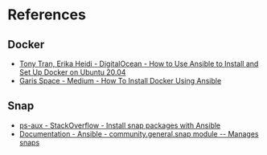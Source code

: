 # References

## Docker

- [Tony Tran, Erika Heidi - DigitalOcean - How to Use Ansible to Install and Set Up Docker on Ubuntu 20.04](https://www.digitalocean.com/community/tutorials/how-to-use-ansible-to-install-and-set-up-docker-on-ubuntu-20-04)
- [Garis Space - Medium - How To Install Docker Using Ansible](https://medium.com/@GarisSpace/how-to-install-docker-using-ansible-01a674086f8c)

## Snap

- [ps-aux - StackOverflow - Install snap packages with Ansible](https://stackoverflow.com/questions/47305658/install-snap-packages-with-ansible)
- [Documentation - Ansible - community.general.snap module -- Manages snaps](https://docs.ansible.com/ansible/latest/collections/community/general/snap_module.html)


